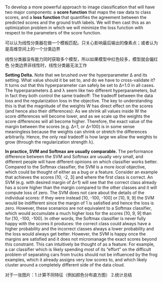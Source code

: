 To develop a more powerful approach to image classification that will have two major components: a **score function** that maps the raw data to class scores, and a **loss function** that quantifies the agreement between the predicted scores and the ground truth labels. We will then cast this as an optimization problem in which we will minimize the loss function with respect to the parameters of the score function.

可以认为线性分类器在做一个模板匹配。只关心影响最后输出的像素点；或者认为是高维空间上的一个分类边界

线性分类器没有能力同时获取多个模型，所以如果模型中红色较多，模型就会偏红色
分类边界非线性时，线性分类器无法工作

**Setting Delta.** Note that we brushed over the hyperparameter Δ and its setting. What value should it be set to, and do we have to cross-validate it? It turns out that this hyperparameter can safely be set to Δ=1.0 in all cases. The hyperparameters Δ and λ seem like two different hyperparameters, but in fact they both control the same tradeoff: The tradeoff between the data loss and the regularization loss in the objective. The key to understanding this is that the magnitude of the weights W has direct effect on the scores (and hence also their differences): As we shrink all values inside W the score differences will become lower, and as we scale up the weights the score differences will all become higher. Therefore, the exact value of the margin between the scores (e.g. Δ=1, or Δ=100) is in some sense meaningless because the weights can shrink or stretch the differences arbitrarily. Hence, the only real tradeoff is how large we allow the weights to grow (through the regularization strength λ).

**In practice, SVM and Softmax are usually comparable.**  The performance difference between the SVM and Softmax are usually very small, and different people will have different opinions on which classifier works better. Compared to the Softmax classifier, the SVM is a more  _local_  objective, which could be thought of either as a bug or a feature. Consider an example that achieves the scores [10, -2, 3] and where the first class is correct. An SVM (e.g. with desired margin of  Δ=1) will see that the correct class already has a score higher than the margin compared to the other classes and it will compute loss of zero. The SVM does not care about the details of the individual scores: if they were instead [10, -100, -100] or [10, 9, 9] the SVM would be indifferent since the margin of 1 is satisfied and hence the loss is zero. However, these scenarios are not equivalent to a Softmax classifier, which would accumulate a much higher loss for the scores [10, 9, 9] than for [10, -100, -100]. In other words, the Softmax classifier is never fully happy with the scores it produces: the correct class could always have a higher probability and the incorrect classes always a lower probability and the loss would always get better. However, the SVM is happy once the margins are satisfied and it does not micromanage the exact scores beyond this constraint. This can intuitively be thought of as a feature: For example, a car classifier which is likely spending most of its “effort” on the difficult problem of separating cars from trucks should not be influenced by the frog examples, which it already assigns very low scores to, and which likely cluster around a completely different side of the data cloud.

对于一张图片：1.计算不同特征（例如颜色分布直方图） 2.统计总结
<!--stackedit_data:
eyJoaXN0b3J5IjpbODU4NTE5OTA4LDcyOTk5ODUwNiwxMzkwOT
YwMjUzLC05MzYwODUwMDcsLTQ2Nzg5NDE0MV19
-->